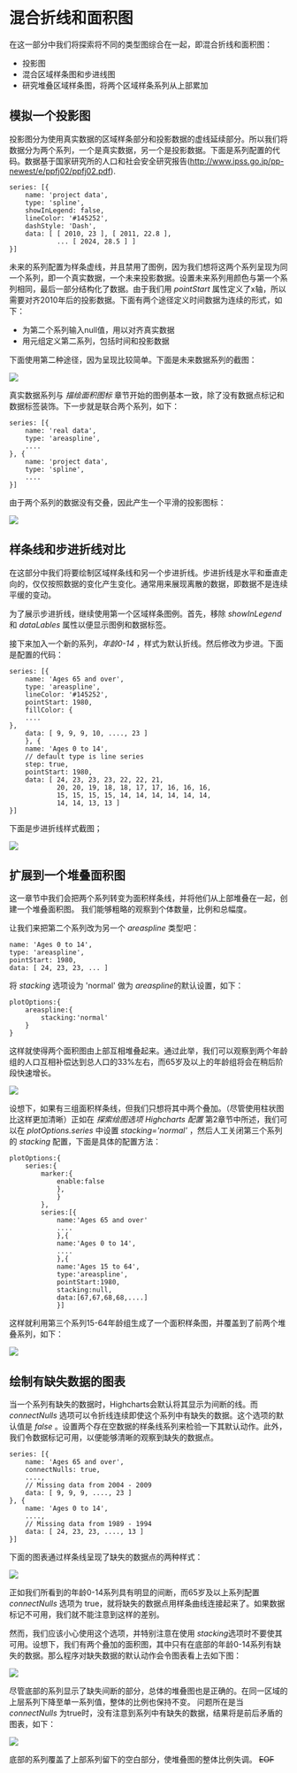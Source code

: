 混合折线和面积图
============================
在这一部分中我们将探索将不同的类型图综合在一起，即混合折线和面积图：

* 投影图
* 混合区域样条图和步进线图
* 研究堆叠区域样条图，将两个区域样条系列从上部累加

模拟一个投影图
-------------------------

投影图分为使用真实数据的区域样条部分和投影数据的虚线延续部分。所以我们将数据分为两个系列，一个是真实数据，另一个是投影数据。下面是系列配置的代码。数据基于国家研究所的人口和社会安全研究报告(http://www.ipss.go.jp/pp-newest/e/ppfj02/ppfj02.pdf).

    series: [{
        name: 'project data',
        type: 'spline',
        showInLegend: false,
        lineColor: '#145252',
        dashStyle: 'Dash',
        data: [ [ 2010, 23 ], [ 2011, 22.8 ],
                ... [ 2024, 28.5 ] ]
    }]
    
未来的系列配置为样条虚线，并且禁用了图例，因为我们想将这两个系列呈现为同一个系列，即一个真实数据，一个未来投影数据。设置未来系列用颜色与第一个系列相同，最后一部分结构化了数据。由于我们用
*pointStart*
属性定义了x轴，所以需要对齐2010年后的投影数据。下面有两个途径定义时间数据为连续的形式，如下：

* 为第二个系列输入null值，用以对齐真实数据
* 用元组定义第二系列，包括时间和投影数据

下面使用第二种途径，因为呈现比较简单。下面是未来数据系列的截图：

<img src="03_img/03.03-001.png"></img>

真实数据系列与 *描绘面积图标*
章节开始的图例基本一致，除了没有数据点标记和数据标签装饰。下一步就是联合两个系列，如下：

    series: [{
        name: 'real data',
        type: 'areaspline',
        ....
    }, {
        name: 'project data',
        type: 'spline',
        ....
    }]
    

由于两个系列的数据没有交叠，因此产生一个平滑的投影图标：

<img src="03_img/03.03-002.png"></img>


样条线和步进折线对比
------------------------------
在这部分中我们将要绘制区域样条线和另一个步进折线。步进折线是水平和垂直走向的，仅仅按照数据的变化产生变化。通常用来展现离散的数据，即数据不是连续平缓的变动。

为了展示步进折线，继续使用第一个区域样条图例。首先，移除 *showInLegend* 和 *dataLables*
属性以便显示图例和数据标签。

接下来加入一个新的系列，*年龄0-14* ，样式为默认折线。然后修改为步进。下面是配置的代码：

    series: [{
        name: 'Ages 65 and over',
        type: 'areaspline',
        lineColor: '#145252',
        pointStart: 1980,
        fillColor: {
        ....
    },
        data: [ 9, 9, 9, 10, ...., 23 ]
        }, {
        name: 'Ages 0 to 14',
        // default type is line series
        step: true,
        pointStart: 1980,
        data: [ 24, 23, 23, 23, 22, 22, 21,
                20, 20, 19, 18, 18, 17, 17, 16, 16, 16,
                15, 15, 15, 15, 14, 14, 14, 14, 14, 14,
                14, 14, 13, 13 ]
    }]
   
下面是步进折线样式截图；

<img src="03_img/03.03-003.png"></img>

扩展到一个堆叠面积图
-----------------------------

这一章节中我们会把两个系列转变为面积样条线，并将他们从上部堆叠在一起，创建一个堆叠面积图。
 我们能够粗略的观察到个体数量，比例和总幅度。

 让我们来把第二个系列改为另一个 *areaspline* 类型吧：

    name: 'Ages 0 to 14',
    type: 'areaspline',
    pointStart: 1980,
    data: [ 24, 23, 23, ... ]
    

将 *stacking* 选项设为 'normal' 做为 *areaspline*的默认设置，如下：

    plotOptions:{
        areaspline:{
            stacking:'normal'
        }
    }

这样就使得两个面积图由上部互相堆叠起来。通过此举，我们可以观察到两个年龄组的人口互相补偿达到总人口的33%左右，而65岁及以上的年龄组将会在稍后阶段快速增长。

<img src ="03_img/03.03-004.png"></img>

设想下，如果有三组面积样条线，但我们只想将其中两个叠加。（尽管使用柱状图比这样更加清晰）正如在
*探索绘图选项* *Highcharts 配置*  第2章节中所述，我们可以在 *plotOptions.series* 中设置
*stacking='normal'* ，然后人工关闭第三个系列的 *stacking* 配置，下面是具体的配置方法：

    plotOptions:{
        series:{
            marker:{
                enable:false
                },
                }
            },
            series:[{
                name:'Ages 65 and over'
                ....
                },{
                name:'Ages 0 to 14',
                ....
                },{
                name:'Ages 15 to 64',
                type:'areaspline',
                pointStart:1980,
                stacking:null,
                data:[67,67,68,68,....]
                }]


这样就利用第三个系列15-64年龄组生成了一个面积样条图，并覆盖到了前两个堆叠系列，如下：

<img src = "03_img/03.03-005.png"></img>


绘制有缺失数据的图表
----------------------------

当一个系列有缺失的数据时，Highcharts会默认将其显示为间断的线。而 *connectNulls*
选项可以令折线连续即使这个系列中有缺失的数据。这个选项的默认值是 *false*
。设置两个存在空数据的样条线系列来检验一下其默认动作。此外，我们令数据标记可用，以便能够清晰的观察到缺失的数据点。

    series: [{
        name: 'Ages 65 and over',
        connectNulls: true,
        ....,
        // Missing data from 2004 - 2009
        data: [ 9, 9, 9, ...., 23 ]
    }, {
        name: 'Ages 0 to 14',
        ....,
        // Missing data from 1989 - 1994
        data: [ 24, 23, 23, ...., 13 ]
    }]
    

下面的图表通过样条线呈现了缺失的数据点的两种样式：

<img src ="03_img/03.03-006.png"></img>


正如我们所看到的年龄0-14系列具有明显的间断，而65岁及以上系列配置 *connectNulls* 选项为
true，就将缺失的数据点用样条曲线连接起来了。如果数据标记不可用，我们就不能注意到这样的差别。

然而，我们应该小心使用这个选项，并特别注意在使用
*stacking*选项时不要使其可用。设想下，我们有两个叠加的面积图，其中只有在底部的年龄0-14系列有缺失的数据。那么程序对缺失数据的默认动作会令图表看上去如下图：

<img src="03_img/03.03-007.png"></img>


尽管底部的系列显示了缺失间断的部分，总体的堆叠图也是正确的。在同一区域的上层系列下降至单一系列值，整体的比例也保持不变。
问题所在是当 *connectNulls*
为true时，没有注意到系列中有缺失的数据，结果将是前后矛盾的图表，如下：

<img src='03_img/03.03-008.png'></img>

底部的系列覆盖了上部系列留下的空白部分，使堆叠图的整体比例失调。
~~EOF~~
